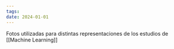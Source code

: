 ```yaml
---
tags: 
date: 2024-01-01
---
```

Fotos utilizadas para distintas representaciones de los estudios de [[Machine Learning]]